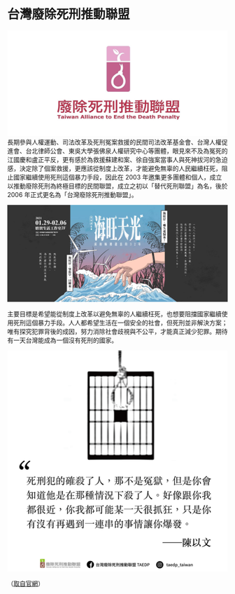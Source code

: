 # 台灣廢除死刑推動聯盟

![](.\taedp.org_廢除死刑推動聯盟_banner.jpg)
長期參與人權運動、司法改革及死刑冤案救援的民間司法改革基金會、台灣人權促進會、台北律師公會、東吳大學張佛泉人權研究中心等團體，眼見來不及為冤死的江國慶和盧正平反，更有感於為救援蘇建和案、徐自強案當事人與死神拔河的急迫感，決定除了個案救援，更應該從制度上改革，才能避免無辜的人民繼續枉死，阻止國家繼續使用死刑這個暴力手段，因此在 2003 年邀集更多團體和個人，成立以推動廢除死刑為終極目標的民間聯盟，成立之初以「替代死刑聯盟」為名，後於 2006 年正式更名為「台灣廢除死刑推動聯盟」。

![](.\taedp.org_廢除死刑推動聯盟_pix1.jpg)

主要目標是希望能從制度上改革以避免無辜的人繼續枉死，也想要阻擋國家繼續使用死刑這個暴力手段。人人都希望生活在一個安全的社會，但死刑並非解決方案；唯有探究犯罪背後的成因，努力消除社會歧視與不公平，才能真正減少犯罪。期待有一天台灣能成為一個沒有死刑的國家。

![](.\taedp.org_廢除死刑推動聯盟_pix2.png)

（[取自官網](https://www.taedp.org.tw/)）
